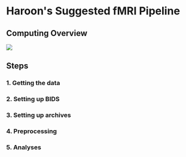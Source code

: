 # Haroon's Suggested fMRI Pipeline

## Computing Overview

![](computing.png)

## Steps

### 1. Getting the data

### 2. Setting up BIDS

### 3. Setting up archives

### 4. Preprocessing

### 5. Analyses
